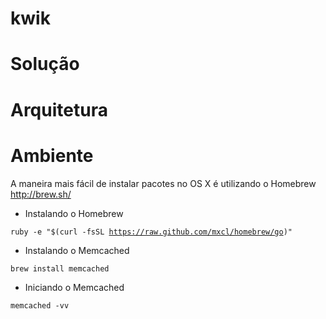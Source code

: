 kwik
====

Solução
============================================================================

Arquitetura
============================================================================

Ambiente
============================================================================

A maneira mais fácil de instalar pacotes no OS X é utilizando o Homebrew <br>
http://brew.sh/

- Instalando o Homebrew

<code>ruby -e "$(curl -fsSL https://raw.github.com/mxcl/homebrew/go)"</code>

- Instalando o Memcached

<code>brew install memcached</code>

- Iniciando o Memcached

<code>memcached -vv</code>
